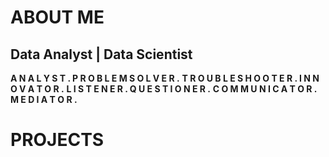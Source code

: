 # ABOUT ME
## Data Analyst | Data Scientist

**A N A L Y S T . P R O B L E M S O L V E R .**
**T R O U B L E S H O O T E R . I N N O V A T O R .**
**L I S T E N E R . Q U E S T I O N E R .**
**C O M M U N I C A T O R . M E D I A T O R .**

# PROJECTS

